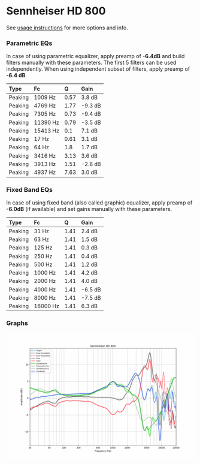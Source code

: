 # Sennheiser HD 800
See [usage instructions](https://github.com/jaakkopasanen/AutoEq#usage) for more options and info.

### Parametric EQs
In case of using parametric equalizer, apply preamp of **-6.4dB** and build filters manually
with these parameters. The first 5 filters can be used independently.
When using independent subset of filters, apply preamp of **-6.4 dB**.

| Type    | Fc       |    Q | Gain    |
|:--------|:---------|:-----|:--------|
| Peaking | 1009 Hz  | 0.57 | 3.8 dB  |
| Peaking | 4769 Hz  | 1.77 | -9.3 dB |
| Peaking | 7305 Hz  | 0.73 | -9.4 dB |
| Peaking | 11390 Hz | 0.79 | -3.5 dB |
| Peaking | 15413 Hz | 0.1  | 7.1 dB  |
| Peaking | 17 Hz    | 0.61 | 3.1 dB  |
| Peaking | 64 Hz    | 1.8  | 1.7 dB  |
| Peaking | 3416 Hz  | 3.13 | 3.6 dB  |
| Peaking | 3913 Hz  | 1.51 | -2.8 dB |
| Peaking | 4937 Hz  | 7.63 | 3.0 dB  |

### Fixed Band EQs
In case of using fixed band (also called graphic) equalizer, apply preamp of **-6.0dB**
(if available) and set gains manually with these parameters.

| Type    | Fc       |    Q | Gain    |
|:--------|:---------|:-----|:--------|
| Peaking | 31 Hz    | 1.41 | 2.4 dB  |
| Peaking | 63 Hz    | 1.41 | 1.5 dB  |
| Peaking | 125 Hz   | 1.41 | 0.3 dB  |
| Peaking | 250 Hz   | 1.41 | 0.4 dB  |
| Peaking | 500 Hz   | 1.41 | 1.2 dB  |
| Peaking | 1000 Hz  | 1.41 | 4.2 dB  |
| Peaking | 2000 Hz  | 1.41 | 4.0 dB  |
| Peaking | 4000 Hz  | 1.41 | -6.5 dB |
| Peaking | 8000 Hz  | 1.41 | -7.5 dB |
| Peaking | 16000 Hz | 1.41 | 6.3 dB  |

### Graphs
![](./Sennheiser%20HD%20800.png)